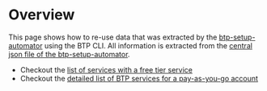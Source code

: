 # Overview

This page shows how to re-use data that was extracted by the [btp-setup-automator](https://github.com/SAP-samples/btp-setup-automator) using the BTP CLI. All information is extracted from the [central json file of the btp-setup-automator](https://github.com/SAP-samples/btp-setup-automator/blob/main/config/btp-base/btpServices.json).

- Checkout the [list of services with a free tier service](free-tier.md)
- Checkout the [detailed list of BTP services for a pay-as-you-go account](service-overview.md)
 